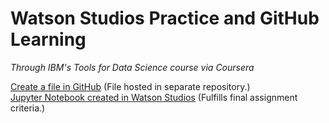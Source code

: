 # Watson Studios Practice and GitHub Learning 
  *Through IBM's Tools for Data Science course via Coursera*

[Create a file in GitHub](https://github.com/ejmchugh/For_Coursera/blob/main/first_python.py) (File hosted in separate repository.)\
  [Jupyter Notebook created in Watson Studios](https://github.com/ejmchugh/Watson_Studios_Coursera/blob/master/First%20Notebook%20for%20Coursera.ipynb) (Fulfills final assignment criteria.) 

